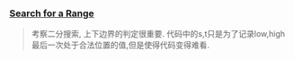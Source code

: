 ### [Search for a Range](https://leetcode.com/problems/search-for-a-range/description/)
> 考察二分搜索, 上下边界的判定很重要.
> 代码中的s,t只是为了记录low,high最后一次处于合法位置的值,但是使得代码变得难看.